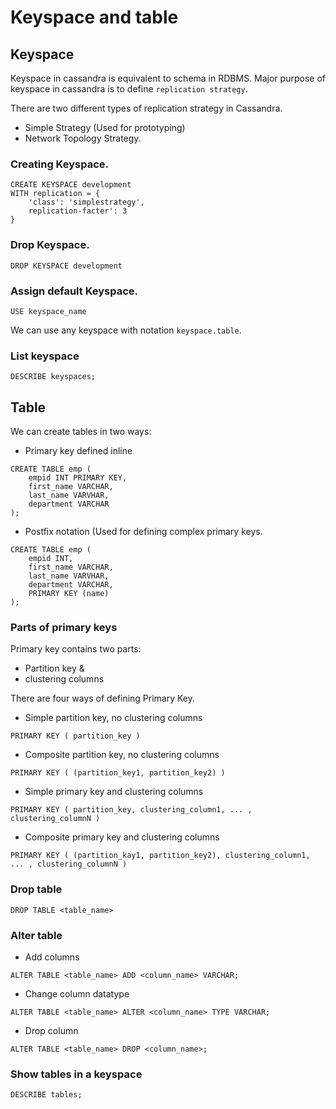 # Keyspace and table

## Keyspace

Keyspace in cassandra is equivalent to schema in RDBMS. Major purpose of keyspace in
cassandra is to define `replication strategy`.

There are two different types of replication strategy in Cassandra.

* Simple Strategy (Used for prototyping)
* Network Topology Strategy.

### Creating Keyspace.

```
CREATE KEYSPACE development
WITH replication = {
    'class': 'simplestrategy',
    replication-facter': 3
}
```

### Drop Keyspace.

```
DROP KEYSPACE development
```

### Assign default Keyspace.

```
USE keyspace_name
```

We can use any keyspace with notation `keyspace.table`.

### List keyspace

```
DESCRIBE keyspaces;
```

## Table

We can create tables in two ways:

* Primary key defined inline

```
CREATE TABLE emp (
    empid INT PRIMARY KEY,
    first_name VARCHAR,
    last_name VARVHAR,
    department VARCHAR
);
```

* Postfix notation (Used for defining complex primary keys.

```
CREATE TABLE emp (
    empid INT,
    first_name VARCHAR,
    last_name VARVHAR,
    department VARCHAR,
    PRIMARY KEY (name)
);
```

### Parts of primary keys

Primary key contains two parts:

* Partition key & 
* clustering columns

There are four ways of defining Primary Key.

* Simple partition key, no clustering columns

```
PRIMARY KEY ( partition_key )
```

* Composite partition key, no clustering columns

```
PRIMARY KEY ( (partition_key1, partition_key2) )
```

* Simple primary key and clustering columns

```
PRIMARY KEY ( partition_key, clustering_column1, ... , clustering_columnN )
```

* Composite primary key and clustering columns

```
PRIMARY KEY ( (partition_kay1, partition_key2), clustering_column1, ... , clustering_columnN )
```

### Drop table

```
DROP TABLE <table_name>
```

### Alter table

* Add columns

```
ALTER TABLE <table_name> ADD <column_name> VARCHAR;
```

* Change column datatype

```
ALTER TABLE <table_name> ALTER <column_name> TYPE VARCHAR;
```

* Drop column

```
ALTER TABLE <table_name> DROP <column_name>;
```

### Show tables in a keyspace

```
DESCRIBE tables;
```